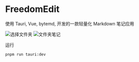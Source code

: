 # FreedomEdit

使用 Tauri, Vue, bytemd, 开发的一款轻量化 Markdown 笔记应用

![选择文件夹](https://assets.whwan.top/create_home.png)
![文件夹笔记](https://assets.whwan.top/file_home.png)

运行
```
pnpm run tauri:dev
```
